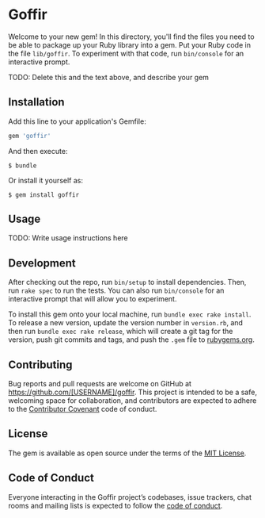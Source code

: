 # Goffir

Welcome to your new gem! In this directory, you'll find the files you need to be able to package up your Ruby library into a gem. Put your Ruby code in the file `lib/goffir`. To experiment with that code, run `bin/console` for an interactive prompt.

TODO: Delete this and the text above, and describe your gem

## Installation

Add this line to your application's Gemfile:

```ruby
gem 'goffir'
```

And then execute:

    $ bundle

Or install it yourself as:

    $ gem install goffir

## Usage

TODO: Write usage instructions here

## Development

After checking out the repo, run `bin/setup` to install dependencies. Then, run `rake spec` to run the tests. You can also run `bin/console` for an interactive prompt that will allow you to experiment.

To install this gem onto your local machine, run `bundle exec rake install`. To release a new version, update the version number in `version.rb`, and then run `bundle exec rake release`, which will create a git tag for the version, push git commits and tags, and push the `.gem` file to [rubygems.org](https://rubygems.org).

## Contributing

Bug reports and pull requests are welcome on GitHub at https://github.com/[USERNAME]/goffir. This project is intended to be a safe, welcoming space for collaboration, and contributors are expected to adhere to the [Contributor Covenant](http://contributor-covenant.org) code of conduct.

## License

The gem is available as open source under the terms of the [MIT License](http://opensource.org/licenses/MIT).

## Code of Conduct

Everyone interacting in the Goffir project’s codebases, issue trackers, chat rooms and mailing lists is expected to follow the [code of conduct](https://github.com/[USERNAME]/goffir/blob/master/CODE_OF_CONDUCT.md).
